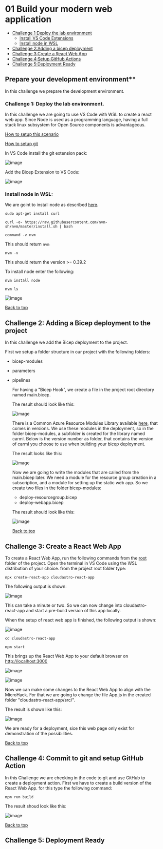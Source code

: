# **01 Build your modern web application**

- [Challenge 1:Deploy the lab environment](#challenge-1-deploy-the-lab-environment)
  - [Install VS Code Extensions](#prepare-your-development-environment)
  - [Install node in WSL](#install-node-in-wsl)
- [Challenge 2:Adding a bicep deployment](#challenge-2-adding-a-bicep-deployment-to-the-project)
- [Challenge 3:Create a React Web App](#challenge-3-create-a-react-web-app)
- [Challenge 4:Setup GitHub Actions](#challenge-4-commit-to-git-and-setup-github-action)
- [Challenge 5:Deployment Ready](#challenge-5-deployment-ready)

## Prepare your development environment**

  In this challenge we prepare the development environment.

### **Challenge 1: Deploy the lab environment.**

  In this challenge we are going to use VS Code with WSL to create a react web app. Since Node is used as a programming language, having a full stack linux subsystem for Open Source components is advantageous.

  [How to setup this scenario](https://learn.microsoft.com/en-us/windows/wsl/install)

  [How to setup git](https://docs.github.com/en/get-started/quickstart/set-up-git)

  In VS Code install the git extension pack:

  ![image](./.images/01-git-extension-pack.png)

  Add the Bicep Extension to VS Code:

  ![image](./.images/02-bicep-extension.png)

### **Install node in WSL:**
  
  We are goint to install node as described [here](https://learn.microsoft.com/en-us/windows/dev-environment/javascript/nodejs-on-wsl).

  `sudo apt-get install curl`

  `curl -o- https://raw.githubusercontent.com/nvm-sh/nvm/master/install.sh | bash`

  `command -v nvm`

  This should return `nvm`

  `nvm -v`

  This should return the version >= 0.39.2

  To install node enter the following:

  `nvm install node`

  `nvm ls`

  ![image](./.images/03-node-installation.png)

  [Back to top](#01-build-your-modern-web-application)

## **Challenge 2: Adding a Bicep deployment to the project**

  In this challenge we add the Bicep deployment to the project.
  
  First we setup a folder structure in our project with the following folders:
  
- bicep-modules  
- parameters  
- pipelines
  
  For having a "Bicep Hook", we create a file in the project root directory named main.bicep.
  
  The result should look like this:

  ![image](./.images/04-folder-structure.png)

  There is a Common Azure Resource Modules Library available [here](https://github.com/Azure/ResourceModules), that comes in versions. We use these modules in the deployment, so in the folder bicep-modules, a subfolder is created for the library named carml.
  Below is the version number as folder, that contains the version of carml you choose to use when building your bicep deployment.
  
  The result looks like this:

  ![image](./.images/05-carml-structure.png)

  Now we are going to write the modules that are called from the main.bicep later. We need a module for the resource group creation in a subscription, and a module for setting up the static web app.
  So we create two files in the folder bicep-modules:

  - deploy-resourcegroup.bicep
  - deploy-webapp.bicep

  The result should look like this:

  ![image](./.images/06-bicep-module-files.png)

  [Back to top](#01-build-your-modern-web-application)

## **Challenge 3: Create a React Web App**

To create a React Web App, run the following commands from the [root](./) folder of the project.
Open the terminal in VS Code using the WSL distribution of your choice. from the project root folder type:

`npx create-react-app cloudastro-react-app`

The following output is shown:

![image](./.images/11-react-app-creation.png)

This can take a minute or two.
So we can now change into cloudastro-react-app and start a pre-build version of this app locally.

When the setup of react web app is finished, the following output is shown:

![image](./.images/12-react-app-result.png)

`cd cloudastro-react-app`

`npm start`

This brings up the React Web App to your default browser on [http://localhost:3000](http://localhost:3000)

![image](./.images/13-react-app-starting.png)

![image](./.images/14-react-app-running.png)

Now we can make some changes to the React Web App to align with the MicroHack.
For that we are going to change the file App.js in the created folder "cloudastro-react-app/src/".

The result is shown like this:

![image](./.images/15-react-web-app-customized.png)

We are ready for a deployment, sice this web page only exist for demonstration of the possibilities.

[Back to top](#01-build-your-modern-web-application)

## **Challenge 4: Commit to git and setup GitHub Action**

In this Challenge we are checking in the code to git and use GitHub to create a deployment action.
First we have to create a build version of the React Web App. for this type the following command:

`npm run build`

The result shoud look like this:

![image](./.images/17-react-web-app-compiled-successfully.png)

[Back to top](#01-build-your-modern-web-application)

## **Challenge 5: Deployment Ready**

